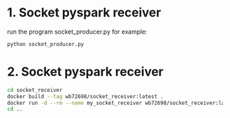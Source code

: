 # 1. Socket pyspark receiver
run the program socket_producer.py for example:
```bash
python socket_producer.py
```

# 2. Socket pyspark receiver
```bash
cd socket_receiver
docker build --tag wb72698/socket_receiver:latest .
docker run -d --rm --name my_socket_receiver wb72698/socket_receiver:latest
cd ..
```
